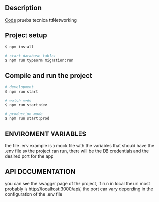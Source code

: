 ## Description

[Code](https://github.com/nestjs/nest) prueba tecnica tttNetworking

## Project setup

```bash
$ npm install

# start database tables
$ npm run typeorm migration:run
```


## Compile and run the project

```bash
# development
$ npm run start

# watch mode
$ npm run start:dev

# production mode
$ npm run start:prod
```

## ENVIROMENT VARIABLES

the file .env.example is a mock file with the variables that should have the .env file so the project can run, there will be the DB credentials and the desired port for the app

## API DOCUMENTATION

you can see the swagger page of the project, if run in local the url most probably is [http://localhost:3000/api/](http://localhost:3000/api/), the port can vary depending in the configuration of the .env file